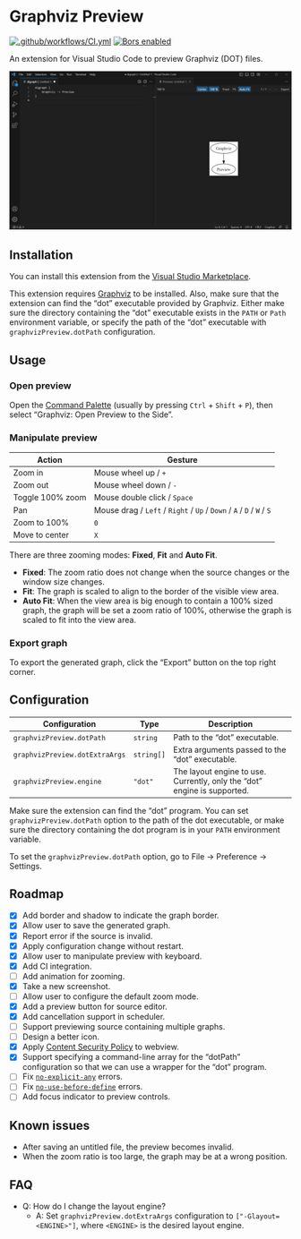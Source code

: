 # Graphviz Preview

[![.github/workflows/CI.yml](https://img.shields.io/github/workflow/status/EFanZh/Graphviz-Preview/CI/master)](https://github.com/EFanZh/Graphviz-Preview/actions?query=workflow%3A.github%2Fworkflows%2FCI.yml)
[![Bors enabled](https://img.shields.io/badge/bors-enabled-brightgreen)](https://app.bors.tech/repositories/23758)

An extension for Visual Studio Code to preview Graphviz (DOT) files.

![Graphviz Preview screenshot](resources/screenshot.png)

## Installation

You can install this extension from the
[Visual Studio Marketplace](https://marketplace.visualstudio.com/items?itemName=EFanZh.graphviz-preview).

This extension requires [Graphviz](https://graphviz.org/) to be installed. Also, make sure that the extension can find
the “dot” executable provided by Graphviz. Either make sure the directory containing the “dot” executable exists in the
`PATH` or `Path` environment variable, or specify the path of the “dot” executable with `graphvizPreview.dotPath`
configuration.

## Usage

### Open preview

Open the [Command Palette](https://code.visualstudio.com/docs/getstarted/userinterface#_command-palette) (usually by
pressing `Ctrl` + `Shift` + `P`), then select “Graphviz: Open Preview to the Side”.

### Manipulate preview

| Action           | Gesture                                                               |
| ---------------- | --------------------------------------------------------------------- |
| Zoom in          | Mouse wheel up / `+`                                                  |
| Zoom out         | Mouse wheel down / `-`                                                |
| Toggle 100% zoom | Mouse double click / `Space`                                          |
| Pan              | Mouse drag / `Left` / `Right` / `Up` / `Down` / `A` / `D` / `W` / `S` |
| Zoom to 100%     | `0`                                                                   |
| Move to center   | `X`                                                                   |

There are three zooming modes: **Fixed**, **Fit** and **Auto Fit**.

- **Fixed**: The zoom ratio does not change when the source changes or the window size changes.
- **Fit**: The graph is scaled to align to the border of the visible view area.
- **Auto Fit**: When the view area is big enough to contain a 100% sized graph, the graph will be set a zoom ratio of
  100%, otherwise the graph is scaled to fit into the view area.

### Export graph

To export the generated graph, click the “Export” button on the top right corner.

## Configuration

| Configuration                  | Type       | Description                                                              |
| ------------------------------ | ---------- | ------------------------------------------------------------------------ |
| `graphvizPreview.dotPath`      | `string`   | Path to the “dot” executable.                                            |
| `graphvizPreview.dotExtraArgs` | `string[]` | Extra arguments passed to the “dot” executable.                          |
| `graphvizPreview.engine`       | `"dot"`    | The layout engine to use. Currently, only the “dot” engine is supported. |

Make sure the extension can find the “dot” program. You can set `graphvizPreview.dotPath` option to the path of the dot
executable, or make sure the directory containing the dot program is in your `PATH` environment variable.

To set the `graphvizPreview.dotPath` option, go to File → Preference → Settings.

## Roadmap

- [x] Add border and shadow to indicate the graph border.
- [x] Allow user to save the generated graph.
- [x] Report error if the source is invalid.
- [x] Apply configuration change without restart.
- [x] Allow user to manipulate preview with keyboard.
- [x] Add CI integration.
- [ ] Add animation for zooming.
- [x] Take a new screenshot.
- [ ] Allow user to configure the default zoom mode.
- [x] Add a preview button for source editor.
- [x] Add cancellation support in scheduler.
- [ ] Support previewing source containing multiple graphs.
- [ ] Design a better icon.
- [x] Apply [Content Security Policy](https://en.wikipedia.org/wiki/Content_Security_Policy) to webview.
- [x] Support specifying a command-line array for the “dotPath” configuration so that we can use a wrapper for the “dot”
      program.
- [ ] Fix [`no-explicit-any`](https://github.com/typescript-eslint/typescript-eslint/blob/master/packages/eslint-plugin/docs/rules/no-explicit-any.md) errors.
- [ ] Fix [`no-use-before-define`](https://github.com/typescript-eslint/typescript-eslint/blob/master/packages/eslint-plugin/docs/rules/no-use-before-define.md) errors.
- [ ] Add focus indicator to preview controls.

## Known issues

- After saving an untitled file, the preview becomes invalid.
- When the zoom ratio is too large, the graph may be at a wrong position.

## FAQ

- Q: How do I change the layout engine?
  - A: Set `graphvizPreview.dotExtraArgs` configuration to `["-Glayout=<ENGINE>"]`, where `<ENGINE>` is the desired
    layout engine.
